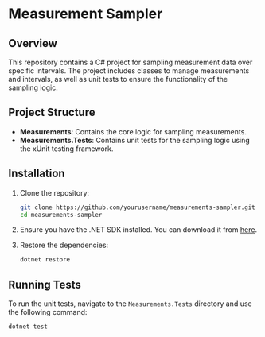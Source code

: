 # Measurement Sampler

## Overview

This repository contains a C# project for sampling measurement data over specific intervals. The project includes classes to manage measurements and intervals, as well as unit tests to ensure the functionality of the sampling logic.

## Project Structure

- **Measurements**: Contains the core logic for sampling measurements.
- **Measurements.Tests**: Contains unit tests for the sampling logic using the xUnit testing framework.

## Installation

1. Clone the repository:
    ```sh
    git clone https://github.com/yourusername/measurements-sampler.git
    cd measurements-sampler
    ```

2. Ensure you have the .NET SDK installed. You can download it from [here](https://dotnet.microsoft.com/download).

3. Restore the dependencies:
    ```sh
    dotnet restore
    ```

## Running Tests

To run the unit tests, navigate to the `Measurements.Tests` directory and use the following command:
```sh
dotnet test
